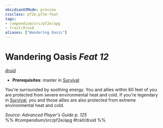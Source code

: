 ```yaml
---
obsidianUIMode: preview
cssclass: pf2e,pf2e-feat
tags:
- compendium/src/pf2e/apg
- trait/druid
aliases: ["Wandering Oasis"]
---
```

# Wandering Oasis  *Feat 12*  
[druid](rules/traits/druid.md)  

- **Prerequisites**: master in [Survival](compendium/skills.md#Survival)

You're surrounded by soothing energy. You and allies within 60 feet of you are protected from severe environmental heat and cold. If you're legendary in [Survival](compendium/skills.md#Survival), you and those allies are also protected from extreme environmental heat and cold.

*Source: Advanced Player's Guide p. 125*  
%% #compendium/src/pf2e/apg #trait/druid %%